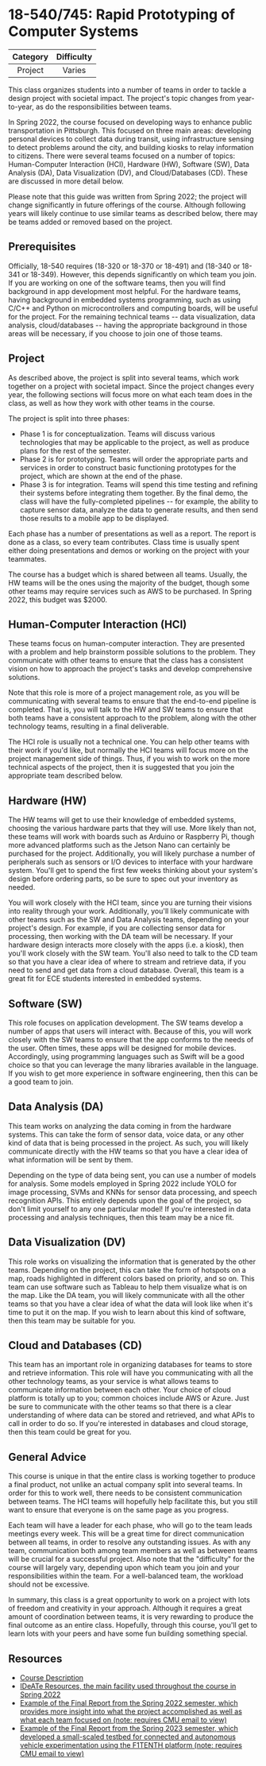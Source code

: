 # 18-540/745: Rapid Prototyping of Computer Systems

| Category | Difficulty |
|:-:       | :-:        |
| Project  | Varies     |

This class organizes students into a number of teams in order to tackle a design project with societal impact. The project's topic changes from year-to-year, as do the responsibilities between teams.

In Spring 2022, the course focused on developing ways to enhance public transportation in Pittsburgh. This focused on three main areas: developing personal devices to collect data during transit, using infrastructure sensing to detect problems around the city, and building kiosks to relay information to citizens. There were several teams focused on a number of topics: Human-Computer Interaction (HCI), Hardware (HW), Software (SW), Data Analysis (DA), Data Visualization (DV), and Cloud/Databases (CD). These are discussed in more detail below.

Please note that this guide was written from Spring 2022; the project will change significantly in future offerings of the course. Although following years will likely continue to use similar teams as described below, there may be teams added or removed based on the project.

## Prerequisites

Officially, 18-540 requires (18-320 or 18-370 or 18-491) and (18-340 or 18-341 or 18-349). However, this depends significantly on which team you join. If you are working on one of the software teams, then you will find background in app development most helpful. For the hardware teams, having background in embedded systems programming, such as using C/C++ and Python on microcontrollers and computing boards, will be useful for the project. For the remaining technical teams -- data visualization, data analysis, cloud/databases -- having the appropriate background in those areas will be necessary, if you choose to join one of those teams.

## Project

As described above, the project is split into several teams, which work together on a project with societal impact. Since the project changes every year, the following sections will focus more on what each team does in the class, as well as how they work with other teams in the course.

The project is split into three phases:
- Phase 1 is for conceptualization. Teams will discuss various technologies that may be applicable to the project, as well as produce plans for the rest of the semester.
- Phase 2 is for prototyping. Teams will order the appropriate parts and services in order to construct basic functioning prototypes for the project, which are shown at the end of the phase.
- Phase 3 is for integration. Teams will spend this time testing and refining their systems before integrating them together. By the final demo, the class will have the fully-completed pipelines -- for example, the ability to capture sensor data, analyze the data to generate results, and then send those results to a mobile app to be displayed.

Each phase has a number of presentations as well as a report. The report is done as a class, so every team contributes. Class time is usually spent either doing presentations and demos or working on the project with your teammates.

The course has a budget which is shared between all teams. Usually, the HW teams will be the ones using the majority of the budget, though some other teams may require services such as AWS to be purchased. In Spring 2022, this budget was $2000.

## Human-Computer Interaction (HCI)

These teams focus on human-computer interaction. They are presented with a problem and help brainstorm possible solutions to the problem. They communicate with other teams to ensure that the class has a consistent vision on how to approach the project's tasks and develop comprehensive solutions.

Note that this role is more of a project management role, as you will be communicating with several teams to ensure that the end-to-end pipeline is completed. That is, you will talk to the HW and SW teams to ensure that both teams have a consistent approach to the problem, along with the other technology teams, resulting in a final deliverable.

The HCI role is usually not a technical one. You can help other teams with their work if you'd like, but normally the HCI teams will focus more on the project management side of things. Thus, if you wish to work on the more technical aspects of the project, then it is suggested that you join the appropriate team described below.

## Hardware (HW)

The HW teams will get to use their knowledge of embedded systems, choosing the various hardware parts that they will use. More likely than not, these teams will work with boards such as Arduino or Raspberry Pi, though more advanced platforms such as the Jetson Nano can certainly be purchased for the project. Additionally, you will likely purchase a number of peripherals such as sensors or I/O devices to interface with your hardware system. You'll get to spend the first few weeks thinking about your system's design before ordering parts, so be sure to spec out your inventory as needed.

You will work closely with the HCI team, since you are turning their visions into reality through your work. Additionally, you'll likely communicate with other teams such as the SW and Data Analysis teams, depending on your project's design. For example, if you are collecting sensor data for processing, then working with the DA team will be necessary. If your hardware design interacts more closely with the apps (i.e. a kiosk), then you'll work closely with the SW team. You'll also need to talk to the CD team so that you have a clear idea of where to stream and retrieve data, if you need to send and get data from a cloud database. Overall, this team is a great fit for ECE students interested in embedded systems.

## Software (SW)

This role focuses on application development. The SW teams develop a number of apps that users will interact with. Because of this, you will work closely with the SW teams to ensure that the app conforms to the needs of the user. Often times, these apps will be designed for mobile devices. Accordingly, using programming languages such as Swift will be a good choice so that you can leverage the many libraries available in the language. If you wish to get more experience in software engineering, then this can be a good team to join.

## Data Analysis (DA)

This team works on analyzing the data coming in from the hardware systems. This can take the form of sensor data, voice data, or any other kind of data that is being processed in the project. As such, you will likely communicate directly with the HW teams so that you have a clear idea of what information will be sent by them.

Depending on the type of data being sent, you can use a number of models for analysis. Some models employed in Spring 2022 include YOLO for image processing, SVMs and KNNs for sensor data processing, and speech recognition APIs. This entirely depends upon the goal of the project, so don't limit yourself to any one particular model! If you're interested in data processing and analysis techniques, then this team may be a nice fit.

## Data Visualization (DV)

This role works on visualizing the information that is generated by the other teams. Depending on the project, this can take the form of hotspots on a map, roads highlighted in different colors based on priority, and so on. This team can use software such as Tableau to help them visualize what is on the map. Like the DA team, you will likely communicate with all the other teams so that you have a clear idea of what the data will look like when it's time to put it on the map. If you wish to learn about this kind of software, then this team may be suitable for you.

## Cloud and Databases (CD)

This team has an important role in organizing databases for teams to store and retrieve information. This role will have you communicating with all the other technology teams, as your service is what allows teams to communicate information between each other. Your choice of cloud platform is totally up to you; common choices include AWS or Azure. Just be sure to communicate with the other teams so that there is a clear understanding of where data can be stored and retrieved, and what APIs to call in order to do so. If you're interested in databases and cloud storage, then this team could be great for you.

## General Advice

This course is unique in that the entire class is working together to produce a final product, not unlike an actual company split into several teams. In order for this to work well, there needs to be consistent communication between teams. The HCI teams will hopefully help facilitate this, but you still want to ensure that everyone is on the same page as you progress.

Each team will have a leader for each phase, who will go to the team leads meetings every week. This will be a great time for direct communication between all teams, in order to resolve any outstanding issues. As with any team, communication both among team members as well as between teams will be crucial for a successful project. Also note that the "difficulty" for the course will largely vary, depending upon which team you join and your responsibilities within the team. For a well-balanced team, the workload should not be excessive.

In summary, this class is a great opportunity to work on a project with lots of freedom and creativity in your approach. Although it requires a great amount of coordination between teams, it is very rewarding to produce the final outcome as an entire class. Hopefully, through this course, you'll get to learn lots with your peers and have some fun building something special.

## Resources

- [Course Description](https://courses.ece.cmu.edu/18540)
- [IDeATe Resources, the main facility used throughout the course in Spring 2022](https://resources.ideate.cmu.edu/)
- [Example of the Final Report from the Spring 2022 semester, which provides more insight into what the project accomplished as well as what each team focused on (note: requires CMU email to view)](https://drive.google.com/file/d/1hi-ZwAwn7rNzh4xtzPCdlKQU7j6-2HnG/view?usp=sharing)
- [Example of the Final Report from the Spring 2023 semester, which developed a small-scaled testbed for connected and
autonomous vehicle experimentation using the F1TENTH platform (note: requires CMU email to view)](https://drive.google.com/file/d/1a_3_Aalc1HQb01F_T8x1CNH-uEIBmZAE/view?usp=sharing)
